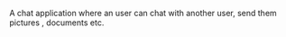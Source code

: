 A chat application where an user can chat with another user, send them pictures , documents etc.
![]()